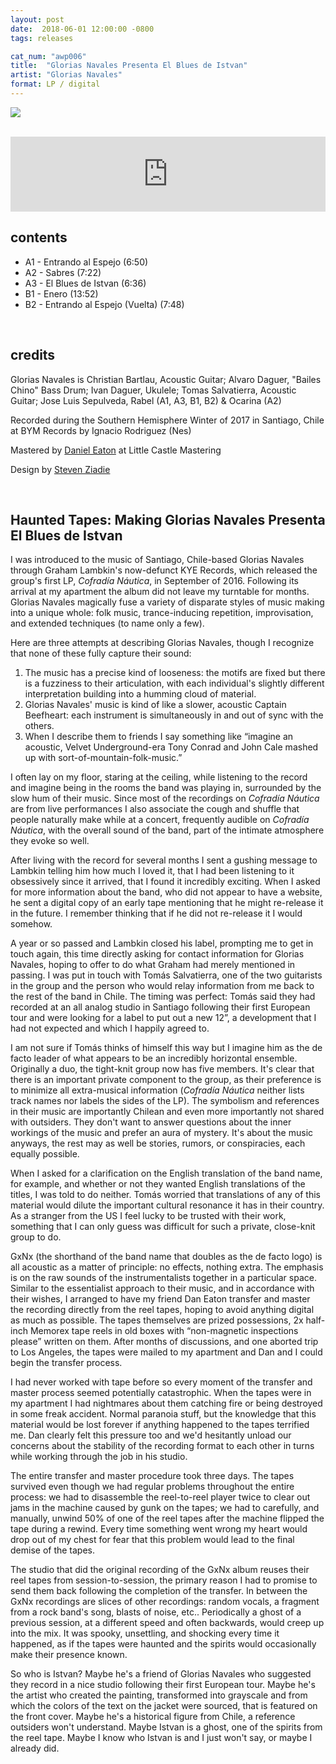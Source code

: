 ```yaml
---
layout: post
date:  2018-06-01 12:00:00 -0800
tags: releases

cat_num: "awp006"
title:  "Glorias Navales Presenta El Blues de Istvan"
artist: "Glorias Navales"
format: LP / digital
---
```


![]({{site.url}}/assets/gxnx_cover_4web.jpg)

<br/>

<iframe style="border: 0; width: 100%; height: 120px;" src="https://bandcamp.com/EmbeddedPlayer/album=4238493971/size=large/bgcol=ffffff/linkcol=333333/tracklist=false/artwork=small/transparent=true/" seamless><a href="http://awavepress.bandcamp.com/album/glorias-navales-presenta-el-blues-de-istvan">Glorias Navales Presenta El Blues de Istvan by Glorias Navales</a></iframe>

<br/>

## contents

* A1 - Entrando al Espejo (6:50)
* A2 - Sabres (7:22)
* A3 - El Blues de Istvan (6:36)
* B1 - Enero (13:52)
* B2 - Entrando al Espejo (Vuelta) (7:48)

<br/>

## credits

Glorias Navales is Christian Bartlau, Acoustic Guitar; Alvaro Daguer, "Bailes Chino" Bass Drum; Ivan Daguer, Ukulele; Tomas Salvatierra, Acoustic Guitar; Jose Luis Sepulveda, Rabel (A1, A3, B1, B2) & Ocarina (A2)

Recorded during the Southern Hemisphere Winter of 2017 in Santiago, Chile at BYM Records by Ignacio Rodriguez (Nes)

Mastered by [Daniel Eaton](https://danielcastledine.com/) at Little Castle Mastering

Design by [Steven Ziadie](https://s-ziadie.com/)

<br/>

## Haunted Tapes: Making Glorias Navales Presenta El Blues de Istvan

I was introduced to the music of Santiago, Chile-based Glorias Navales through Graham Lambkin's now-defunct KYE Records, which released the group's first LP, *Cofradía Náutica*, in September of 2016. Following its arrival at my apartment the album did not leave my turntable for months. Glorias Navales magically fuse a variety of disparate styles of music making into a unique whole: folk music, trance-inducing repetition, improvisation, and extended techniques (to name only a few).

Here are three attempts at describing Glorias Navales, though I recognize that none of these fully capture their sound:

1. The music has a precise kind of looseness: the motifs are fixed but there is a fuzziness to their articulation, with each individual's slightly different interpretation building into a humming cloud of material.
2. Glorias Navales' music is kind of like a slower, acoustic Captain Beefheart: each instrument is simultaneously in and out of sync with the others.
3. When I describe them to friends I say something like “imagine an acoustic, Velvet Underground-era Tony Conrad and John Cale mashed up with sort-of-mountain-folk-music.”

I often lay on my floor, staring at the ceiling, while listening to the record and imagine being in the rooms the band was playing in, surrounded by the slow hum of their music. Since most of the recordings on *Cofradía Náutica* are from live performances I also associate the cough and shuffle that people naturally make while at a concert, frequently audible on *Cofradía Náutica*, with the overall sound of the band, part of the intimate atmosphere they evoke so well.

After living with the record for several months I sent a gushing message to Lambkin telling him how much I loved it, that I had been listening to it obsessively since it arrived, that I found it incredibly exciting. When I asked for more information about the band, who did not appear to have a website, he sent a digital copy of an early tape mentioning that he might re-release it in the future. I remember thinking that if he did not re-release it I would somehow.

A year or so passed and Lambkin closed his label, prompting me to get in touch again, this time directly asking for contact information for Glorias Navales, hoping to offer to do what Graham had merely mentioned in passing. I was put in touch with Tomás Salvatierra, one of the two guitarists in the group and the person who would relay information from me back to the rest of the band in Chile. The timing was perfect: Tomás said they had recorded at an all analog studio in Santiago following their first European tour and were looking for a label to put out a new 12”, a development that I had not expected and which I happily agreed to.

I am not sure if Tomás thinks of himself this way but I imagine him as the de facto leader of what appears to be an incredibly horizontal ensemble. Originally a duo, the tight-knit group now has five members. It's clear that there is an important private component to the group, as their preference is to minimize all extra-musical information (*Cofradía Náutica* neither lists track names nor labels the sides of the LP). The symbolism and references in their music are importantly Chilean and even more importantly not shared with outsiders. They don't want to answer questions about the inner workings of the music and prefer an aura of mystery. It's about the music anyways, the rest may as well be stories, rumors, or conspiracies, each equally possible.

When I asked for a clarification on the English translation of the band name, for example, and whether or not they wanted English translations of the titles, I was told to do neither. Tomás worried that translations of any of this material would dilute the important cultural resonance it has in their country. As a stranger from the US I feel lucky to be trusted with their work, something that I can only guess was difficult for such a private, close-knit group to do.

GxNx (the shorthand of the band name that doubles as the de facto logo) is all acoustic as a matter of principle: no effects, nothing extra. The emphasis is on the raw sounds of the instrumentalists together in a particular space. Similar to the essentialist approach to their music, and in accordance with their wishes, I arranged to have my friend Dan Eaton transfer and master the recording directly from the reel tapes, hoping to avoid anything digital as much as possible. The tapes themselves are prized possessions, 2x half-inch Memorex tape reels in old boxes with “non-magnetic inspections please” written on them. After months of discussions, and one aborted trip to Los Angeles, the tapes were mailed to my apartment and Dan and I could begin the transfer process.

I had never worked with tape before so every moment of the transfer and master process seemed potentially catastrophic. When the tapes were in my apartment I had nightmares about them catching fire or being destroyed in some freak accident. Normal paranoia stuff, but the knowledge that this material would be lost forever if anything happened to the tapes terrified me. Dan clearly felt this pressure too and we'd hesitantly unload our concerns about the stability of the recording format to each other in turns while working through the job in his studio.

The entire transfer and master procedure took three days. The tapes survived even though we had regular problems throughout the entire process: we had to disassemble the reel-to-reel player twice to clear out jams in the machine caused by gunk on the tapes; we had to carefully, and manually, unwind 50% of one of the reel tapes after the machine flipped the tape during a rewind. Every time something went wrong my heart would drop out of my chest for fear that this problem would lead to the final demise of the tapes.

The studio that did the original recording of the GxNx album reuses their reel tapes from session-to-session, the primary reason I had to promise to send them back following the completion of the transfer. In between the GxNx recordings are slices of other recordings: random vocals, a fragment from a rock band's song, blasts of noise, etc.. Periodically a ghost of a previous session, at a different speed and often backwards, would creep up into the mix. It was spooky, unsettling, and shocking every time it happened, as if the tapes were haunted and the spirits would occasionally make their presence known.

So who is Istvan? Maybe he's a friend of Glorias Navales who suggested they record in a nice studio following their first European tour. Maybe he's the artist who created the painting, transformed into grayscale and from which the colors of the text on the jacket were sourced, that is featured on the front cover. Maybe he's a historical figure from Chile, a reference outsiders won't understand. Maybe Istvan is a ghost, one of the spirits from the reel tape. Maybe I know who Istvan is and I just won't say, or maybe I already did.
